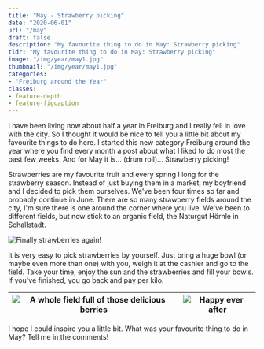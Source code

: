 ```yaml
---
title: "May - Strawberry picking"
date: "2020-06-01"
url: "/may"
draft: false
description: "My favourite thing to do in May: Strawberry picking"
tldr: "My favourite thing to do in May: Strawberry picking"
image: "/img/year/may1.jpg"
thumbnail: "/img/year/may1.jpg"
categories:
- "Freiburg around the Year"
classes: 
- feature-depth
- feature-figcaption
---
```

I have been living now about half a year in Freiburg and I really fell in love with the city. So I thought it would be nice to tell you a little bit about my favourite things to do here. I started this new category Freiburg around the year where you find every month a post about what I liked to do most the past few weeks. And for May it is... (drum roll)... Strawberry picking!
 
<!--more-->
 
Strawberries are my favourite fruit and every spring I long for the strawberry season. Instead of just buying them in a market, my boyfriend and I decided to pick them ourselves. We've been four times so far and probably continue in June. There are so many strawberry fields around the city, I'm sure there is one around the corner where you live. We've been to different fields, but now stick to an organic field, the Naturgut Hörnle in Schallstadt.
 
![Finally strawberries again!](/img/year/may4.jpg)
 
It is very easy to pick strawberries by yourself. Just bring a huge bowl (or maybe even more than one) with you, weigh it at the cashier and go to the field. Take your time, enjoy the sun and the strawberries and fill your bowls. If you've finished, you go back and pay per kilo.
 
| ![A whole field full of those delicious berries](/img/year/may2.jpg) | ![Happy ever after](/img/year/may3.jpg) |
|---|---|
 
I hope I could inspire you a little bit. What was your favourite thing to do in May? Tell me in the comments!
